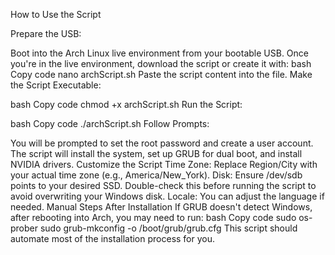
How to Use the Script

Prepare the USB:

Boot into the Arch Linux live environment from your bootable USB.
Once you're in the live environment, download the script or create it with:
bash
Copy code
nano archScript.sh
Paste the script content into the file.
Make the Script Executable:

bash
Copy code
chmod +x archScript.sh
Run the Script:

bash
Copy code
./archScript.sh
Follow Prompts:

You will be prompted to set the root password and create a user account.
The script will install the system, set up GRUB for dual boot, and install NVIDIA drivers.
Customize the Script
Time Zone: Replace Region/City with your actual time zone (e.g., America/New_York).
Disk: Ensure /dev/sdb points to your desired SSD. Double-check this before running the script to avoid overwriting your Windows disk.
Locale: You can adjust the language if needed.
Manual Steps After Installation
If GRUB doesn't detect Windows, after rebooting into Arch, you may need to run:
bash
Copy code
sudo os-prober
sudo grub-mkconfig -o /boot/grub/grub.cfg
This script should automate most of the installation process for you.
